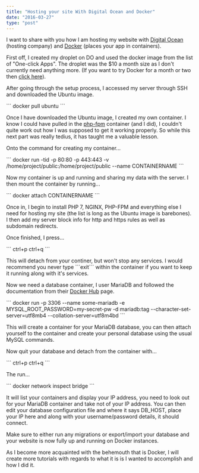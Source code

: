 ```yaml
---
title: "Hosting your site With Digital Ocean and Docker"
date: "2016-03-27"
type: "post"
---
```


I want to share with you how I am hosting my website with [Digital Ocean](https://m.do.co/c/d5aca73b366f) (hosting company) and [Docker](https://docker.com) (places your app in containers).

First off, I created my droplet on DO and used the docker image from the list of "One-click Apps". The droplet was the $10 a month size as I don't currently need anything more. (If you want to try Docker for a month or two then [click here](https://m.do.co/c/d5aca73b366f)).

After going through the setup process, I accessed my server through SSH and downloaded the Ubuntu image.

\`\`\` docker pull ubuntu \`\`\`

Once I have downloaded the Ubuntu image, I created my own container. I know I could have pulled in the [php-fpm](https://hub.docker.com/_/php/) container (and I did), I couldn't quite work out how I was supposed to get it working properly. So while this next part was really tedius, it has taught me a valuable lesson.

Onto the command for creating my container...

\`\`\` docker run -tid -p 80:80 -p 443:443 -v /home/project/public:/home/project/public --name CONTAINERNAME \`\`\`

Now my container is up and running and sharing my data with the server. I then mount the container by running...

\`\`\` docker attach CONTAINERNAME \`\`\`

Once in, I begin to install PHP 7, NGINX, PHP-FPM and everything else I need for hosting my site (the list is long as the Ubuntu image is barebones). I then add my server block info for http and https rules as well as subdomain redirects.

Once finished, I press...

\`\`\` ctrl+p ctrl+q \`\`\`

This will detach from your continer, but won't stop any services. I would recommend you never type \`\`\`exit\`\`\` within the container if you want to keep it running along with it's services.

Now we need a database container, I user MariaDB and followed the documentation from their [Docker Hub](https://hub.docker.com/_/mariadb/) page.

\`\`\` docker run -p 3306 --name some-mariadb -e MYSQL_ROOT_PASSWORD=my-secret-pw -d mariadb:tag --character-set-server=utf8mb4 --collation-server=utf8m4bd \`\`\`

This will create a container for your MariaDB database, you can then attach yourself to the container and create your personal database using the usual MySQL commands.

Now quit your database and detach from the container with...

\`\`\` ctrl+p ctrl+q \`\`\`

The run...

\`\`\` docker network inspect bridge \`\`\`

It will list your containers and display your IP address, you need to look out for your MariaDB container and take not of your IP address. You can then edit your database configuration file and where it says DB_HOST, place your IP here and along with your username/password details, it should connect.

Make sure to either run any migrations or export/import your database and your website is now fully up and running on Docker instances.

As I become more acquainted with the behemouth that is Docker, I will create more tutorials with regards to what it is is I wanted to accomplish and how I did it.
